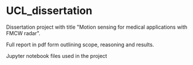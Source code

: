 # UCL_dissertation

Dissertation project with title "Motion sensing for medical applications with FMCW radar". 

Full report in pdf form outlining scope, reasoning and results.

Jupyter notebook files used in the project
